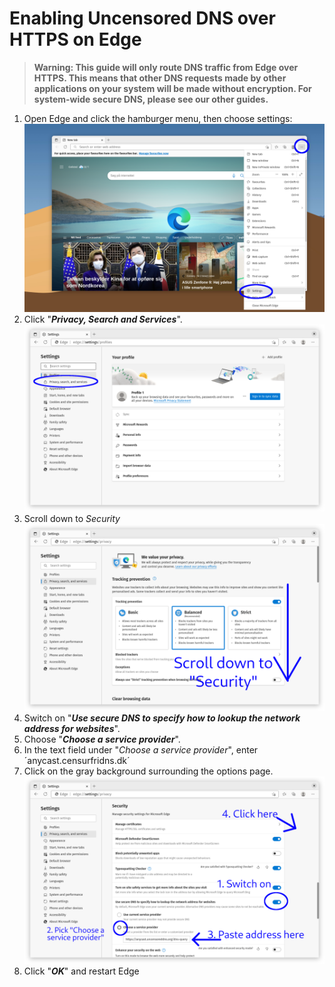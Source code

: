 # Enabling Uncensored DNS over HTTPS on Edge
> **Warning: This guide will only route DNS traffic from Edge over HTTPS. This means that other DNS requests made by other applications on your system will be made without encryption. For system-wide secure DNS, please see our other guides.**

1. Open Edge and click the hamburger menu, then choose settings:
![Click Hamburger Menu, Choose Settings](screenshots/edge_1.png?raw=true "Edge Hamburger Menu")
2. Click "_**Privacy, Search and Services**_".
![Click Privacy, Search and Services](screenshots/edge_2.png?raw=true "Click Privacy, Search and Services")
3. Scroll down to _Security_
![Scroll Down](screenshots/edge_3.png?raw=true "Scroll Down")
4. Switch on "_**Use secure DNS to specify how to lookup the network address for websites**_".
5. Choose "_**Choose a service provider**_".
6. In the text field under "_Choose a service provider_", enter ´anycast.censurfridns.dk´
7. Click on the gray background surrounding the options page.
![Enable DNS Over HTTPS, select custom provider and enter URL](screenshots/edge_4.png?raw=true "Enable DNS Over HTTPS, select custom provider and enter URL")
8. Click "**_OK_**" and restart Edge

